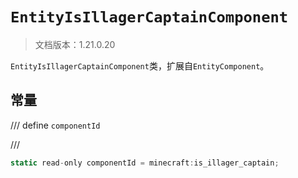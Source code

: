 # `EntityIsIllagerCaptainComponent`

> 文档版本：1.21.0.20

`EntityIsIllagerCaptainComponent`类，扩展自`EntityComponent`。

## 常量

/// define
`componentId`


///

```js
static read-only componentId = minecraft:is_illager_captain;
```

